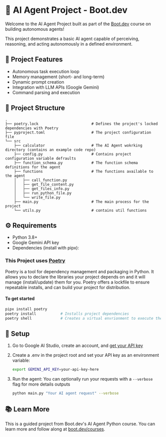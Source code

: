 # 🧠 AI Agent Project - Boot.dev

Welcome to the AI Agent Project built as part of the [Boot.dev](https://boot.dev) course on building autonomous agents!

This project demonstrates a basic AI agent capable of perceiving, reasoning, and acting autonomously in a defined environment.

## 🚀 Project Features

* Autonomous task execution loop
* Memory management (short- and long-term)
* Dynamic prompt creation
* Integration with LLM APIs (Google Gemini)
* Command parsing and execution


## 📁 Project Structure

```
.
├── poetry.lock                        # Defines the project's locked dependencies with Poetry
├── pyproject.toml                     # The project configuration file
└── src                                 
    ├── calculator                     # The AI Agent wokrking directory (contains an example code repo) 
    ├── config.py                      # Contains project configuration variable defraults
    ├── function_schema.py             # The function schema definitions for the agent
    ├── functions                      # The functions available to the agent
    │   ├── call_function.py
    │   ├── get_file_content.py
    │   ├── get_files_info.py
    │   ├── run_python_file.py
    │   └── write_file.py
    ├── main.py                        # The main process for the project
    └── utils.py                       # contains util functions
```

## ⚙️ Requirements

* Python 3.8+
* Google Gemini API key
* Dependencies (install with pipx):

### This Project uses [Poetry](https://python-poetry.org/)
Poetry is a tool for dependency management and packaging in Python. It allows you to declare the libraries your project depends on and it will manage (install/update) them for you. Poetry offers a lockfile to ensure repeatable installs, and can build your project for distribution.

#### To get started
```bash
pipx install poetry
poetry install           # Installs project dependencies
poetry shell             # Creates a virtual envrionment to execute the project code

```

## 🔑 Setup

1. Go to Google AI Studio, create an account, and [get your API key](https://ai.google.dev/gemini-api/docs/api-key)


2. Create a .env in the project root and set your API key as an environment variable:

   ```bash
   export GEMINI_API_KEY=your-api-key-here
   ```

3. Run the agent:
    You can optionally run your requests with a `--verbose` flag for more details outputs

   ```bash
   python main.py "Your AI agent request" --verbose
   ```

## 📚 Learn More

This is a guided project from Boot.dev's AI Agent Python course. You can learn more and follow along at [boot.dev/courses](https://boot.dev/courses).
